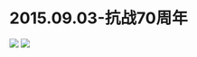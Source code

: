  # 2015.09.03-抗战70周年
 ![](https://bilicoverimg.github.io/2015/2015.09.08-抗战70周年纪念阅兵.jpg)
![](https://bilicoverimg.github.io/2015/2015.09.03-抗战70周年%28平板截图%29.jpg)
